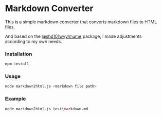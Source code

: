 # Markdown Converter

This is a simple markdown converter that converts markdown files to HTML files.

And based on the [@shd101wyy/mume](https://github.com/shd101wyy/mume) package, I made adjustments according to my own needs.

### Installation

```bash
npm install
```

### Usage

```bash
node markdown2html.js <markdown file path>
```

### Example

```bash
node markdown2html.js test\markdown.md
```